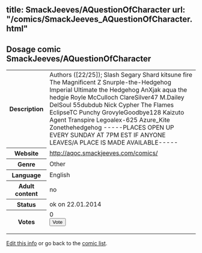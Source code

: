 title: SmackJeeves/AQuestionOfCharacter
url: "/comics/SmackJeeves_AQuestionOfCharacter.html"
---
Dosage comic SmackJeeves/AQuestionOfCharacter
-----------------------------------------

<p id="msg"></p>
<script type="text/javascript">
if (window.location.search === '?edit_info_mail=sent_ok') {
  var elem = document.getElementById("msg");
  elem.innerHTML = 'Edited information sucessfully sent for review, which is usually done daily. Thanks!';
  elem.className = 'ok';
}
</script>
<table class="comicinfo">
<tr>
<th>Description</th><td>Authors ([22/25]); Slash Segary Shard kitsune fire The Magnificent Z Snurple-the-Hedgehog Imperial Ultimate the Hedgehog AnXjak aqua the hedgie Royle McCulloch ClareSilver47 M.Dailey DelSoul 55dubdub Nick Cypher The Flames EclipseTC Punchy GrovyleGoodbye128 Kaizuto Agent Transpire Legoalex-625 Azure_Kite Zonethehedgehog -----PLACES OPEN UP EVERY SUNDAY AT 7PM EST IF ANYONE LEAVES/A PLACE IS MADE AVAILABLE-----</td>
</tr>
<tr>
<th>Website</th><td><a href="http://aqoc.smackjeeves.com/comics/">http://aqoc.smackjeeves.com/comics/</a></td>
</tr>
<tr>
<th>Genre</th><td>Other</td>
</tr>
<tr>
<th>Language</th><td>English</td>
</tr>
<tr>
<th>Adult content</th><td>no</td>
</tr>
<tr>
<th>Status</th><td>ok on 22.01.2014</td>
</tr>
<tr>
<th>Votes</th><td>0
<form action="http://gaecounter.appspot.com/count/" method="POST">
<input name="name" type="hidden" value="SmackJeeves_AQuestionOfCharacter"/>
<input name="uid" type="hidden" id="voteuid" value=""/>
<input type="submit" value="Vote"/>
</form>
</td>
</tr>
</table>
<script type="text/javascript">
var ua = navigator.userAgent;
document.getElementById("voteuid").value = ua.replace(/[^a-zA-Z0-9\._:]/g , "_");;
</script>

[Edit this info](SmackJeeves_AQuestionOfCharacter_edit.html) or go back to the [comic list](../comic-index.html).
